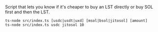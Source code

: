 Script that lets you know if it's cheaper to buy an LST directly or buy SOL first and then the LST.

```shell
ts-node src/index.ts [usdc|usdt|uxd] [msol|bsol|jitosol] [amount]
ts-node src/index.ts usdc jitosol 10
```
